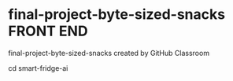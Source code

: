 # final-project-byte-sized-snacks FRONT END
final-project-byte-sized-snacks created by GitHub Classroom

cd smart-fridge-ai

